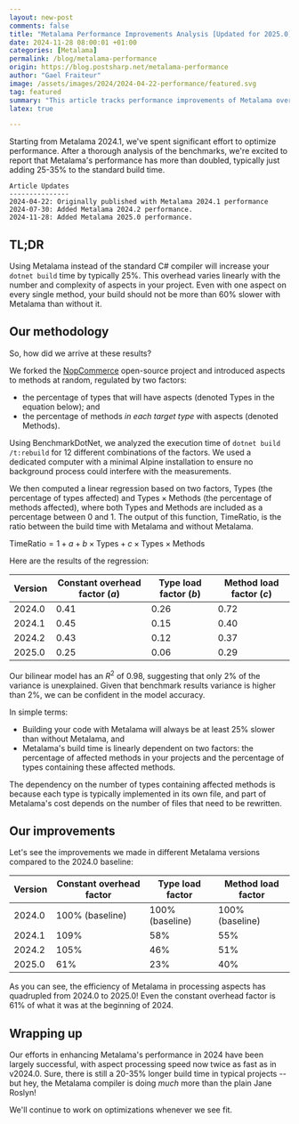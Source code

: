 ```yaml
---
layout: new-post
comments: false
title: "Metalama Performance Improvements Analysis [Updated for 2025.0]"
date: 2024-11-28 08:00:01 +01:00
categories: [Metalama]
permalink: /blog/metalama-performance
origin: https://blog.postsharp.net/metalama-performance
author: "Gael Fraiteur"
image: /assets/images/2024/2024-04-22-performance/featured.svg
tag: featured
summary: "This article tracks performance improvements of Metalama over releases since 2024.0."
latex: true

---
```


Starting from Metalama 2024.1, we've spent significant effort to optimize performance. After a thorough analysis of the benchmarks, we're excited to report that Metalama's performance has more than doubled, typically just adding 25-35% to the standard build time.

```text
Article Updates
---------------
2024-04-22: Originally published with Metalama 2024.1 performance
2024-07-30: Added Metalama 2024.2 performance.
2024-11-28: Added Metalama 2025.0 performance.
```

## TL;DR

Using Metalama instead of the standard C# compiler will increase your `dotnet build` time by typically 25%. This overhead varies linearly with the number and complexity of aspects in your project. Even with one aspect on every single method, your build should not be more than 60% slower with Metalama than without it.

## Our methodology

So, how did we arrive at these results?

We forked the [NopCommerce](https://github.com/nopSolutions/nopCommerce) open-source project and introduced aspects to methods at random, regulated by two factors:
- the percentage of types that will have aspects (denoted $\text{Types}$ in the equation below); and
- the percentage of methods _in each target type_ with aspects (denoted $\text{Methods}$).

Using BenchmarkDotNet, we analyzed the execution time of `dotnet build /t:rebuild` for 12 different combinations of the factors. We used a dedicated computer with a minimal Alpine installation to ensure no background process could interfere with the measurements.

We then computed a linear regression based on two factors, $\text{Types}$ (the percentage of types affected) and $\text{Types} \times \text{Methods}$ (the percentage of methods affected), where both $\text{Types}$ and $\text{Methods}$ are included as a percentage between 0 and 1. The output of this function, $\text{TimeRatio}$, is the ratio between the build time with Metalama and without Metalama.

$\text{TimeRatio} = 1 + a + b \times \text{Types} + c \times \text{Types} \times \text{Methods}$


Here are the results of the regression:

| Version | Constant overhead factor ($a$) | Type load factor ($b$) | Method load factor ($c$) |
|---------|-----------------|-------------|---------------|
| 2024.0  | 0.41          | 0.26        | 0.72        |
| 2024.1  | 0.45          | 0.15        | 0.40        |
| 2024.2  | 0.43          | 0.12        | 0.37        |
| 2025.0  | 0.25          | 0.06        | 0.29        |

Our bilinear model has an $R^2$ of 0.98, suggesting that only 2% of the variance is unexplained. Given that benchmark results variance is higher than 2%, we can be confident in the model accuracy.

In simple terms:
- Building your code with Metalama will always be at least 25% slower than without Metalama, and
- Metalama's build time is linearly dependent on two factors: the percentage of affected methods in your projects and the percentage of types containing these affected methods.

The dependency on the number of types containing affected methods is because each type is typically implemented in its own file, and part of Metalama's cost depends on the number of files that need to be rewritten.

## Our improvements 

Let's see the improvements we made in different Metalama versions compared to the 2024.0 baseline:

| Version | Constant overhead factor | Type load factor | Method load factor |
|---------|-----------------|-------------|---------------|
| 2024.0  | 100% (baseline)    | 100% (baseline) | 100% (baseline) |
| 2024.1  | 109%           | 58%        | 55%          |
| 2024.2  | 105%           | 46%        | 51%          |
| 2025.0  | 61%           | 23%        | 40%          |

As you can see, the efficiency of Metalama in processing aspects has quadrupled from 2024.0 to 2025.0! Even the constant overhead factor is 61% of what it was at the beginning of 2024.


## Wrapping up

Our efforts in enhancing Metalama's performance in 2024 have been largely successful, with aspect processing speed now twice as fast as in v2024.0. Sure, there is still a 20-35% longer build time in typical projects -- but hey, the Metalama compiler is doing _much_ more than the plain Jane Roslyn! 

We'll continue to work on optimizations whenever we see fit.

